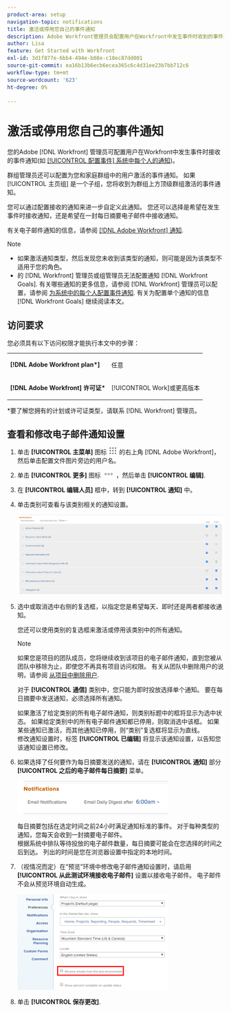 ```yaml
---
product-area: setup
navigation-topic: notifications
title: 激活或停用您自己的事件通知
description: Adobe Workfront管理员会配置用户在Workfront中发生事件时收到的事件通知。
author: Lisa
feature: Get Started with Workfront
exl-id: 3d1f877e-6bb4-494e-b08e-c18ec87dd001
source-git-commit: ea16b13b6ecb6ecea365c6c4d31ee23b7bb712c6
workflow-type: tm+mt
source-wordcount: '623'
ht-degree: 0%

---
```


# 激活或停用您自己的事件通知

您的Adobe [!DNL Workfront] 管理员可配置用户在Workfront中发生事件时接收的事件通知(如 [[!UICONTROL 配置事件] 系统中每个人的通知](../../administration-and-setup/manage-workfront/emails/configure-event-notifications-for-everyone-in-the-system.md))。

群组管理员还可以配置为您和家庭群组中的用户激活的事件通知。 如果 [!UICONTROL 主页组] 是一个子组，您将收到为群组上方顶级群组激活的事件通知。

您可以通过配置接收的通知来进一步自定义此通知。 您还可以选择是希望在发生事件时接收通知，还是希望在一封每日摘要电子邮件中接收通知。

有关电子邮件通知的信息，请参阅 [[!DNL Adobe Workfront] 通知](../../workfront-basics/using-notifications/wf-notifications.md).

>[!NOTE]
>
>* 如果激活通知类型，然后发现您未收到该类型的通知，则可能是因为该类型不适用于您的角色。
>* 的 [!DNL Workfront] 管理员或组管理员无法配置通知 [!DNL Workfront Goals]. 有关哪些通知的更多信息，请参阅 [!DNL Workfront] 管理员可以配置，请参阅 [为系统中的每个人配置事件通知](../../administration-and-setup/manage-workfront/emails/configure-event-notifications-for-everyone-in-the-system.md). 有关为配置单个通知的信息 [!DNL Workfront Goals] 继续阅读本文。
>


## 访问要求

您必须具有以下访问权限才能执行本文中的步骤：

<table style="table-layout:auto"> 
 <col> 
 </col> 
 <col> 
 </col> 
 <tbody> 
  <tr> 
   <td role="rowheader"><strong>[!DNL Adobe Workfront plan*]</strong></td> 
   <td> <p>任意</p> </td> 
  </tr> 
  <tr> 
   <td role="rowheader"><strong>[!DNL Adobe Workfront] 许可证*</strong></td> 
   <td> <p>[!UICONTROL Work]或更高版本</p> </td> 
  </tr> 
 </tbody> 
</table>

&#42;要了解您拥有的计划或许可证类型，请联系 [!DNL Workfront] 管理员。

## 查看和修改电子邮件通知设置

1. 单击 **[!UICONTROL 主菜单]** 图标 ![](assets/main-menu-icon.png) 的右上角 [!DNL Adobe Workfront]，然后单击配置文件图片旁边的用户名。

1. 单击 **[!UICONTROL 更多]** 图标 ![](assets/more-icon.png) ，然后单击 **[!UICONTROL 编辑]**.

1. 在 **[!UICONTROL 编辑人员]** 框中，转到 **[!UICONTROL 通知]** 中。

1. 单击类别可查看与该类别相关的通知设置。

   ![](assets/my-profile-notifications.png)

1. 选中或取消选中右侧的复选框，以指定您是希望每天、即时还是两者都接收通知。

   您还可以使用类别的复选框来激活或停用该类别中的所有通知。

   >[!NOTE]
   >
   >如果您是项目的团队成员，您将继续收到该项目的电子邮件通知，直到您被从团队中移除为止，即使您不再具有项目访问权限。 有关从团队中删除用户的说明，请参阅 [从项目中删除用户](../../manage-work/projects/manage-projects/remove-users-from-projects.md).

   对于 **[!UICONTROL 通信]** 类别中，您只能为即时投放选择单个通知。 要在每日摘要中发送通知，必须选择所有通知。

   如果激活了给定类别的所有电子邮件通知，则类别标题中的框将显示为选中状态。 如果给定类别中的所有电子邮件通知都已停用，则取消选中该框。 如果某些通知已激活，而其他通知已停用，则“类别”复选框将显示为直线。\
   修改通知设置时，标签 **[!UICONTROL 已编辑]** 将显示该通知设置，以告知您该通知设置已修改。

1. 如果选择了任何要作为每日摘要发送的通知，请在 **[!UICONTROL 通知]** 部分 **[!UICONTROL 之后的电子邮件每日摘要]** 菜单。

   ![](assets/digest-time-stamp-my-settings-350x78.png)

   每日摘要包括在选定时间之前24小时满足通知标准的事件。 对于每种类型的通知，您每天会收到一封摘要电子邮件。\
   根据系统中排队等待投放的电子邮件数量，每日摘要可能会在您选择的时间之后到达。 列出的时间是您在浏览器设置中指定的本地时间。

1. （视情况而定）在“预览”环境中修改电子邮件通知设置时，请启用 **[!UICONTROL 从此测试环境接收电子邮件]** 设置以接收电子邮件。 电子邮件不会从预览环境自动生成。

   ![](assets/receive-emails-from-sandbox-setting-edit-350x223.png)

1. 单击 **[!UICONTROL 保存更改]**.
